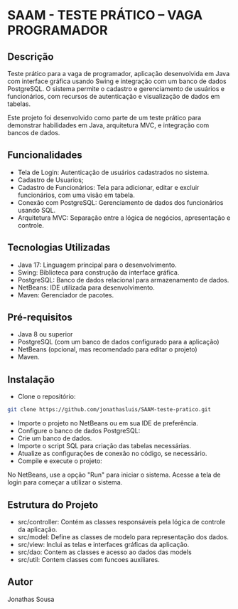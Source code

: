 # SAAM - TESTE PRÁTICO – VAGA PROGRAMADOR

## Descrição
Teste prático para a vaga de programador, aplicação desenvolvida em Java com interface gráfica usando Swing e integração com um banco de dados PostgreSQL. O sistema permite o cadastro e gerenciamento de usuários e funcionários, com recursos de autenticação e visualização de dados em tabelas.

Este projeto foi desenvolvido como parte de um teste prático para demonstrar habilidades em Java, arquitetura MVC, e integração com bancos de dados.

## Funcionalidades
- Tela de Login: Autenticação de usuários cadastrados no sistema.
- Cadastro de Usuarios;
- Cadastro de Funcionários: Tela para adicionar, editar e excluir funcionários, com uma visão em tabela.
- Conexão com PostgreSQL: Gerenciamento de dados dos funcionários usando SQL.
- Arquitetura MVC: Separação entre a lógica de negócios, apresentação e controle.
  
## Tecnologias Utilizadas
- Java 17: Linguagem principal para o desenvolvimento.
- Swing: Biblioteca para construção da interface gráfica.
- PostgreSQL: Banco de dados relacional para armazenamento de dados.
- NetBeans: IDE utilizada para desenvolvimento.
- Maven: Gerenciador de pacotes.
  
## Pré-requisitos
- Java 8 ou superior
- PostgreSQL (com um banco de dados configurado para a aplicação)
- NetBeans (opcional, mas recomendado para editar o projeto)
- Maven.
  
## Instalação
- Clone o repositório:

```bash
git clone https://github.com/jonathasluis/SAAM-teste-pratico.git
```
- Importe o projeto no NetBeans ou em sua IDE de preferência.
- Configure o banco de dados PostgreSQL:
- Crie um banco de dados.
- Importe o script SQL  para criação das tabelas necessárias.
- Atualize as configurações de conexão no código, se necessário.
- Compile e execute o projeto:

No NetBeans, use a opção "Run" para iniciar o sistema.
Acesse a tela de login para começar a utilizar o sistema.

## Estrutura do Projeto
- src/controller: Contém as classes responsáveis pela lógica de controle da aplicação.
- src/model: Define as classes de modelo para representação dos dados.
- src/view: Inclui as telas e interfaces gráficas da aplicação.
- src/dao: Contem as classes e acesso ao dados das models
- src/util: Contem classes com funcoes auxiliares.

## Autor
Jonathas Sousa
